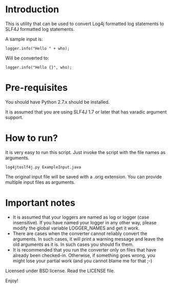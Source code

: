 Introduction
===
This is utility that can be used to convert Log4j formatted log statements to SLF4J formatted log statements.

A sample input is:

    logger.info("Hello " + who);

Will be converted to:

    logger.info("Hello {}", who);
    
Pre-requisites
===
You should have Python 2.7.x should be installed.

It is assumed that you are using SLF4J 1.7 or later that has varadic argument support.

How to run?
===
It is very easy to run this script. Just invoke the script with the file names as arguments.

    log4jtoslf4j.py ExampleInput.java

The original input file will be saved with a .orig extension. You can provide multiple input files as arguments.

Important notes
===
* It is assumed that your loggers are named as log or logger (case insensitive). If you have named your logger in any other way, please modify the global variable LOGGER_NAMES and get it work.
* There are cases when the converter cannot reliably convert the arguments. In such cases, it will print a warning
message and leave the old arguments as it is. In such cases you should fix them.
* It is recommended that you run the converter only on files that have already been checked-in. Otherwise, if something goes wrong, you might lose your partial work (and you cannot blame me for that ;-)

Licensed under BSD license. Read the LICENSE file.

Enjoy!
